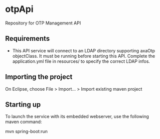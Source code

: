 # otpApi
Repository for OTP Management API

## Requirements

- This API service will connect to an LDAP directory supporting axaOtp objectClass. It must be running before starting this API.
Complete the application.yml file in resources/ to specify the correct LDAP infos.

## Importing the project

On Eclipse, choose File > Import... > Import existing maven project

## Starting up

To launch the service with its embedded webserver, use the following maven command:

mvn spring-boot:run